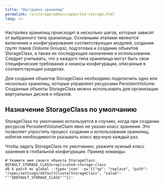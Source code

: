 ```yaml
---
title: "Настройка хранилищ"
permalink: ru/storage/admin/supported-storage.html
lang: ru
---
```


Настройка хранилищ происходит в несколько шагов, которые зависят от выбранного типа хранилища. Основными этапами являются включение и конфигурирование соответствующих модулей, создание групп томов (Volume Groups), подготовка и создание объектов StorageClass, а также их последующее назначение и использование. Следует учитывать, что у каждого типа хранилища могут быть свои специфические требования и нюансы конфигурации, описанные в соответствующих разделах.

Для создания объектов StorageClass необходимо подключить одно или несколько хранилищ, которые управляют ресурсами PersistentVolume. Созданные объекты StorageClass можно использовать для организации виртуальных дисков и образов.

## Назначение StorageClass по умолчанию

StorageClass по умолчанию используется в случаях, когда при создании ресурсов PersistentVolumeClaim явно не указан класс хранения. Это позволяет упростить процесс создания и использования хранилищ, избегая необходимости указывать класс вручную каждый раз.

Чтобы задать StorageClass по умолчанию, укажите нужный класс хранения в глобальной конфигурации. Пример команды:

```shell
# Укажите имя своего объекта StorageClass.
DEFAULT_STORAGE_CLASS=replicated-storage-class
d8 k patch mc global --type='json' -p='[{"op": "replace", "path": "/spec/settings/defaultClusterStorageClass", "value": "'"$DEFAULT_STORAGE_CLASS"'"}]'
```
